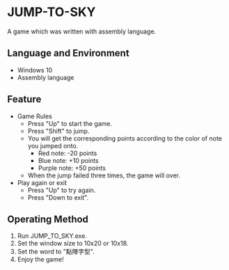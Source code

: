 # JUMP-TO-SKY
A game which was written with assembly language.

## Language and Environment
* Windows 10
* Assembly language

## Feature
* Game Rules
  * Press "Up" to start the game.
  * Press "Shift" to jump.
  * You will get the corresponding points according to the color of note you jumped onto.
    * Red note: -20 points
    * Blue note: +10 points
    * Purple note: +50 points
  * When the jump failed three times, the game will over.
* Play again or exit
  * Press "Up" to try again.
  * Press "Down to exit".
  
## Operating Method
<ol>
<li> Run JUMP_TO_SKY.exe.</li>
<li> Set the window size to 10x20 or 10x18.</li>
<li> Set the word to "點陣字型".</li>
<li> Enjoy the game!</li>
</ol>
